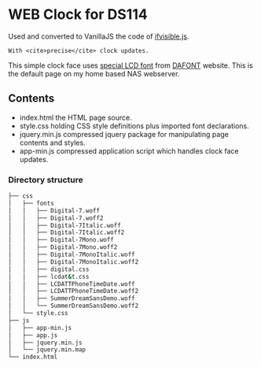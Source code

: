 # WEB Clock for DS114

Used and converted to VanillaJS the code of [ifvisible.js](https://github.com/serkanyersen/ifvisible.js).

    With <cite>precise</cite> clock updates.

This simple clock face uses [special LCD font](https://dl.dafont.com/dl/?f=lcd_at_t_phone_time_date) from [DAFONT](https://dl.dafont.com/) website.
This is the default page on my home based NAS webserver.

## Contents
- index.html the HTML page source.
- style.css holding CSS style definitions plus imported font declarations.
- jquery.min.js compressed jquery package for manipulating page contents and styles.
- app-min.js compressed application script which handles clock face updates.

### Directory structure

```bash
├── css
│   ├── fonts
│   │   ├── Digital-7.woff
│   │   ├── Digital-7.woff2
│   │   ├── Digital-7Italic.woff
│   │   ├── Digital-7Italic.woff2
│   │   ├── Digital-7Mono.woff
│   │   ├── Digital-7Mono.woff2
│   │   ├── Digital-7MonoItalic.woff
│   │   ├── Digital-7MonoItalic.woff2
│   │   ├── digital.css
│   │   ├── lcdat&t.css
│   │   ├── LCDATTPhoneTimeDate.woff
│   │   ├── LCDATTPhoneTimeDate.woff2
│   │   ├── SummerDreamSansDemo.woff
│   │   └── SummerDreamSansDemo.woff2
│   └── style.css
├── js
│   ├── app-min.js
│   ├── app.js
│   ├── jquery.min.js
│   └── jquery.min.map
└── index.html

```
